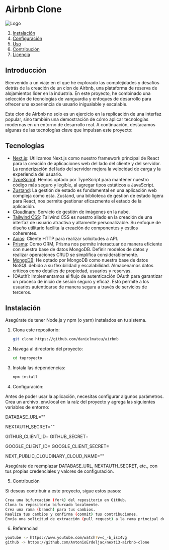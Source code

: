 # Airbnb Clone

![Logo](https://my-places-chi.vercel.app/images/logo.png)

3. [Instalación](#instalación)
4. [Configuración](#configuración)
5. [Uso](#uso)
6. [Contribución](#contribución)
7. [Licencia](#licencia)

## Introducción

Bienvenido a un viaje en el que he explorado las complejidades y desafíos detrás de la creación de un clon de Airbnb, una plataforma de reserva de alojamientos líder en la industria. En este proyecto, he combinado una selección de tecnologías de vanguardia y enfoques de desarrollo para ofrecer una experiencia de usuario inigualable y escalable.

Este clon de Airbnb no solo es un ejercicio en la replicación de una interfaz popular, sino también una demostración de cómo aplicar tecnologías modernas en un entorno de desarrollo real. A continuación, destacamos algunas de las tecnologías clave que impulsan este proyecto:

## Tecnologías

- [Next.js](https://nextjs.org/): Utilizamos Next.js como nuestro framework principal de React para la creación de aplicaciones web del lado del cliente y del servidor. La renderización del lado del servidor mejora la velocidad de carga y la experiencia del usuario.
- [TypeScript](https://www.typescriptlang.org/): Hemos optado por TypeScript para mantener nuestro código más seguro y legible, al agregar tipos estáticos a JavaScript.
- [Zustand](https://github.com/pmndrs/zustand): La gestión de estado es fundamental en una aplicación web compleja como esta. Zustand, una biblioteca de gestión de estado ligera para React, nos permite gestionar eficazmente el estado de la aplicación.
- [Cloudinary](https://cloudinary.com/): Servicio de gestión de imágenes en la nube.
- [Tailwind CSS](https://tailwindcss.com/): Tailwind CSS es nuestro aliado en la creación de una interfaz de usuario atractiva y altamente personalizable. Su enfoque de diseño utilitario facilita la creación de componentes y estilos coherentes.
- [Axios](https://axios-http.com/): Cliente HTTP para realizar solicitudes a API.
- [Prisma](https://www.prisma.io/): Como ORM, Prisma nos permite interactuar de manera eficiente con nuestra base de datos MongoDB. Definir modelos de datos y realizar operaciones CRUD se simplifica considerablemente.
- [MongoDB](https://www.mongodb.com/): He optado por MongoDB como nuestra base de datos NoSQL debido a su flexibilidad y escalabilidad. Almacenamos datos críticos como detalles de propiedad, usuarios y reservas.
- [OAuth]: Implementamos el flujo de autenticación OAuth para garantizar un proceso de inicio de sesión seguro y eficaz. Esto permite a los usuarios autenticarse de manera segura a través de servicios de terceros.

## Instalación

Asegúrate de tener Node.js y npm (o yarn) instalados en tu sistema.

1. Clona este repositorio:

   ```bash
   git clone https://github.com/danielmateu/airbnb

   ```

2. Navega al directorio del proyecto:

   ```bash
   cd tuproyecto

   ```

3. Instala las dependencias:

   ```bash
   npm install
   ```

4. Configuración:

Antes de poder usar la aplicación, necesitas configurar algunos parámetros. Crea un archivo .env.local en la raíz del proyecto y agrega las siguientes variables de entorno:

DATABASE_URL=""

NEXTAUTH_SECRET=""

GITHUB_CLIENT_ID=
GITHUB_SECRET=

GOOGLE_CLIENT_ID=
GOOGLE_CLIENT_SECRET=

NEXT_PUBLIC_CLOUDINARY_CLOUD_NAME=""

Asegúrate de reemplazar DATABASE_URL, NEXTAUTH_SECRET, etc., con tus propias credenciales y valores de configuración.

5. Contribución

Si deseas contribuir a este proyecto, sigue estos pasos:

```bash
Crea una bifurcación (fork) del repositorio en GitHub.
Clona tu repositorio bifurcado localmente.
Crea una rama (branch) para tus cambios.
Realiza tus cambios y confirma (commit) tus contribuciones.
Envía una solicitud de extracción (pull request) a la rama principal del proyecto.
```

6. Referencias!

```bash
youtube -> https://www.youtube.com/watch?v=c_-b_isI4vg
github -> https://github.com/AntonioErdeljac/next13-airbnb-clone

